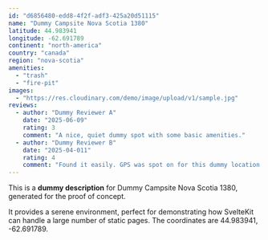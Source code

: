 ```yaml
---
id: "d6856480-edd8-4f2f-adf3-425a20d51115"
name: "Dummy Campsite Nova Scotia 1380"
latitude: 44.983941
longitude: -62.691789
continent: "north-america"
country: "canada"
region: "nova-scotia"
amenities:
  - "trash"
  - "fire-pit"
images:
  - "https://res.cloudinary.com/demo/image/upload/v1/sample.jpg"
reviews:
  - author: "Dummy Reviewer A"
    date: "2025-06-09"
    rating: 3
    comment: "A nice, quiet dummy spot with some basic amenities."
  - author: "Dummy Reviewer B"
    date: "2025-04-011"
    rating: 4
    comment: "Found it easily. GPS was spot on for this dummy location."
---
```


This is a **dummy description** for Dummy Campsite Nova Scotia 1380, generated for the proof of concept.

It provides a serene environment, perfect for demonstrating how SvelteKit can handle a large number of static pages. The coordinates are 44.983941, -62.691789.
